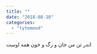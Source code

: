 ```yaml
---
title: ""
date: "2018-08-10"
categories: 
  - "tytomood"
---
```


اندر تن من جان و رگ و خون همه اوست
